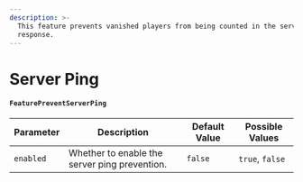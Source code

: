 ```yaml
---
description: >-
  This feature prevents vanished players from being counted in the server ping
  response.
---
```


# Server Ping

#### `FeaturePreventServerPing`

| Parameter | Description                                   | Default Value | Possible Values |
| --------- | --------------------------------------------- | ------------- | --------------- |
| `enabled` | Whether to enable the server ping prevention. | `false`       | `true`, `false` |
